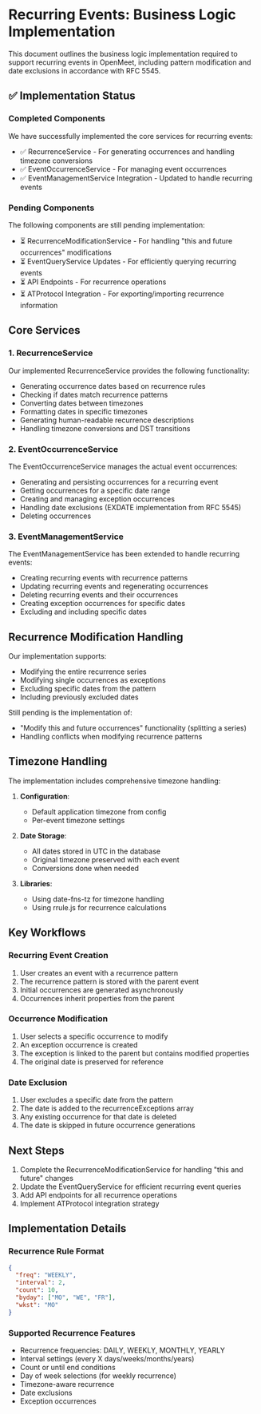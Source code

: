 # Recurring Events: Business Logic Implementation

This document outlines the business logic implementation required to support recurring events in OpenMeet, including pattern modification and date exclusions in accordance with RFC 5545.

## ✅ Implementation Status

### Completed Components

We have successfully implemented the core services for recurring events:

- ✅ RecurrenceService - For generating occurrences and handling timezone conversions
- ✅ EventOccurrenceService - For managing event occurrences
- ✅ EventManagementService Integration - Updated to handle recurring events

### Pending Components

The following components are still pending implementation:

- ⏳ RecurrenceModificationService - For handling "this and future occurrences" modifications
- ⏳ EventQueryService Updates - For efficiently querying recurring events
- ⏳ API Endpoints - For recurrence operations
- ⏳ ATProtocol Integration - For exporting/importing recurrence information

## Core Services

### 1. RecurrenceService

Our implemented RecurrenceService provides the following functionality:

- Generating occurrence dates based on recurrence rules
- Checking if dates match recurrence patterns
- Converting dates between timezones
- Formatting dates in specific timezones
- Generating human-readable recurrence descriptions
- Handling timezone conversions and DST transitions

### 2. EventOccurrenceService

The EventOccurrenceService manages the actual event occurrences:

- Generating and persisting occurrences for a recurring event
- Getting occurrences for a specific date range
- Creating and managing exception occurrences
- Handling date exclusions (EXDATE implementation from RFC 5545)
- Deleting occurrences

### 3. EventManagementService

The EventManagementService has been extended to handle recurring events:

- Creating recurring events with recurrence patterns
- Updating recurring events and regenerating occurrences
- Deleting recurring events and their occurrences
- Creating exception occurrences for specific dates
- Excluding and including specific dates

## Recurrence Modification Handling

Our implementation supports:

- Modifying the entire recurrence series
- Modifying single occurrences as exceptions
- Excluding specific dates from the pattern
- Including previously excluded dates

Still pending is the implementation of:

- "Modify this and future occurrences" functionality (splitting a series)
- Handling conflicts when modifying recurrence patterns

## Timezone Handling

The implementation includes comprehensive timezone handling:

1. **Configuration**:
   - Default application timezone from config
   - Per-event timezone settings

2. **Date Storage**:
   - All dates stored in UTC in the database
   - Original timezone preserved with each event
   - Conversions done when needed

3. **Libraries**:
   - Using date-fns-tz for timezone handling
   - Using rrule.js for recurrence calculations

## Key Workflows

### Recurring Event Creation

1. User creates an event with a recurrence pattern
2. The recurrence pattern is stored with the parent event
3. Initial occurrences are generated asynchronously
4. Occurrences inherit properties from the parent

### Occurrence Modification

1. User selects a specific occurrence to modify
2. An exception occurrence is created
3. The exception is linked to the parent but contains modified properties
4. The original date is preserved for reference

### Date Exclusion

1. User excludes a specific date from the pattern
2. The date is added to the recurrenceExceptions array
3. Any existing occurrence for that date is deleted
4. The date is skipped in future occurrence generations

## Next Steps

1. Complete the RecurrenceModificationService for handling "this and future" changes
2. Update the EventQueryService for efficient recurring event queries
3. Add API endpoints for all recurrence operations
4. Implement ATProtocol integration strategy

## Implementation Details

### Recurrence Rule Format

```json
{
  "freq": "WEEKLY",
  "interval": 2,
  "count": 10,
  "byday": ["MO", "WE", "FR"],
  "wkst": "MO"
}
```

### Supported Recurrence Features

- Recurrence frequencies: DAILY, WEEKLY, MONTHLY, YEARLY
- Interval settings (every X days/weeks/months/years)
- Count or until end conditions
- Day of week selections (for weekly recurrence)
- Timezone-aware recurrence
- Date exclusions
- Exception occurrences